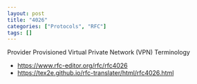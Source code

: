 ```yaml
---
layout: post
title: "4026"
categories: ["Protocols", "RFC"]
tags: []
---
```


Provider Provisioned Virtual Private Network (VPN) Terminology

- https://www.rfc-editor.org/rfc/rfc4026
- https://tex2e.github.io/rfc-translater/html/rfc4026.html
